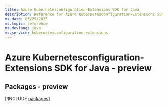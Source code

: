 ```yaml
---
title: Azure Kubernetesconfiguration-Extensions SDK for Java
description: Reference for Azure Kubernetesconfiguration-Extensions SDK for Java
ms.date: 05/29/2025
ms.topic: reference
ms.devlang: java
ms.service: kubernetesconfiguration-extensions
---
```

# Azure Kubernetesconfiguration-Extensions SDK for Java - preview
## Packages - preview
[!INCLUDE [packages](kubernetesconfiguration-extensions-index.md)]